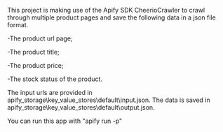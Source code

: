 
This project is making use of the Apify SDK CheerioCrawler to crawl through multiple product pages and save the following data in a json file format.

-The product url page;

-The product title;

-The product price;

-The stock status of the product.

The input urls are provided in apify_storage\key_value_stores\default\input.json. 
The data is saved in apify_storage\key_value_stores\default\output.json.

You can run this app with "apify run -p" 
